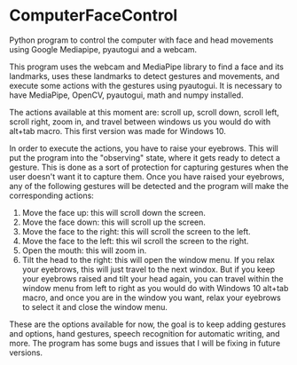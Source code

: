 # ComputerFaceControl
Python program to control the computer with face and head movements using Google Mediapipe, pyautogui and a webcam.


This program uses the webcam and MediaPipe library to find a face and its landmarks, uses these landmarks to detect gestures and movements, and execute some actions 
with the gestures using pyautogui. It is necessary to have MediaPipe, OpenCV, pyautogui, math and numpy installed. 

The actions available at this moment are: scroll up, scroll down, scroll left, scroll right, zoom in, and travel between windows us you would do with alt+tab macro. 
This first version was made for Windows 10.

In order to execute the actions, you have to raise your eyebrows. This will put the program into the "observing" state, where it gets ready to detect a gesture.
This is done as a sort of protection for capturing gestures when the user doesn't want it to capture them. 
Once you have raised your eyebrows, any of the following gestures will be detected and the program will make the corresponding actions:

1. Move the face up: this will scroll down the screen.
2. Move the face down: this will scroll up the screen.
3. Move the face to the right: this will scroll the screen to the left.
4. Move the face to the left: this wil scroll the screen to the right.
5. Open the mouth: this will zoom in.
6. Tilt the head to the right: this will open the window menu. If you relax your eyebrows, this will just travel to the next windox. But if you keep your eyebrows raised and tilt your head again, you can travel within the window menu from left to right as you would do with Windows 10 alt+tab macro, and once you are in the window you want, relax your eyebrows to select it and close the window menu. 

These are the options available for now, the goal is to keep adding gestures and options, hand gestures, speech recognition for automatic writing, and more. 
The program has some bugs and issues that I will be fixing in future versions.
